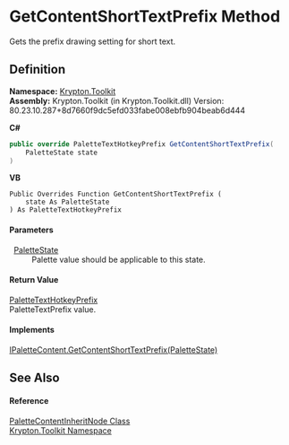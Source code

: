 # GetContentShortTextPrefix Method


Gets the prefix drawing setting for short text.



## Definition
**Namespace:** <a href="79d2eac2-21f4-54ff-7552-b20c33c30600.md">Krypton.Toolkit</a>  
**Assembly:** Krypton.Toolkit (in Krypton.Toolkit.dll) Version: 80.23.10.287+8d7660f9dc5efd033fabe008ebfb904beab6d444

**C#**
``` C#
public override PaletteTextHotkeyPrefix GetContentShortTextPrefix(
	PaletteState state
)
```
**VB**
``` VB
Public Overrides Function GetContentShortTextPrefix ( 
	state As PaletteState
) As PaletteTextHotkeyPrefix
```



#### Parameters
<dl><dt>  <a href="93e626cd-00cf-240e-06c6-ab4d47e982ba.md">PaletteState</a></dt><dd>Palette value should be applicable to this state.</dd></dl>

#### Return Value
<a href="38643f97-2fde-3681-eb99-4f95515f64d7.md">PaletteTextHotkeyPrefix</a>  
PaletteTextPrefix value.

#### Implements
<a href="9364ac94-4dc0-2acd-2495-eae1d7449897.md">IPaletteContent.GetContentShortTextPrefix(PaletteState)</a>  


## See Also


#### Reference
<a href="89f41ad6-8af7-9c0b-77bf-229a987368c3.md">PaletteContentInheritNode Class</a>  
<a href="79d2eac2-21f4-54ff-7552-b20c33c30600.md">Krypton.Toolkit Namespace</a>  
